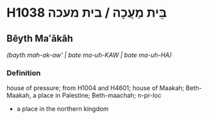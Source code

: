 # H1038 בֵּית מַעֲכָה / בית מעכה

## Bêyth Maʻăkâh

_(bayth mah-ak-aw' | bate ma-uh-KAW | bate ma-uh-HA)_

### Definition

house of pressure; from H1004 and H4601; house of Maakah; Beth-Maakah, a place in Palestine; Beth-maachah; n-pr-loc

- a place in the northern kingdom
